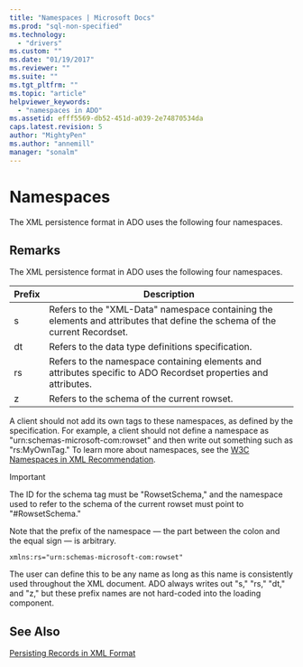 ```yaml
---
title: "Namespaces | Microsoft Docs"
ms.prod: "sql-non-specified"
ms.technology:
  - "drivers"
ms.custom: ""
ms.date: "01/19/2017"
ms.reviewer: ""
ms.suite: ""
ms.tgt_pltfrm: ""
ms.topic: "article"
helpviewer_keywords: 
  - "namespaces in ADO"
ms.assetid: efff5569-db52-451d-a039-2e74870534da
caps.latest.revision: 5
author: "MightyPen"
ms.author: "annemill"
manager: "sonalm"
---
```

# Namespaces
The XML persistence format in ADO uses the following four namespaces.  
  
## Remarks  
 The XML persistence format in ADO uses the following four namespaces.  
  
|Prefix|Description|  
|------------|-----------------|  
|s|Refers to the "XML-Data" namespace containing the elements and attributes that define the schema of the current Recordset.|  
|dt|Refers to the data type definitions specification.|  
|rs|Refers to the namespace containing elements and attributes specific to ADO Recordset properties and attributes.|  
|z|Refers to the schema of the current rowset.|  
  
 A client should not add its own tags to these namespaces, as defined by the specification. For example, a client should not define a namespace as "urn:schemas-microsoft-com:rowset" and then write out something such as "rs:MyOwnTag." To learn more about namespaces, see the [W3C Namespaces in XML Recommendation](http://www.w3.org/TR/REC-xml-names/).  
  
> [!IMPORTANT]
>  The ID for the schema tag must be "RowsetSchema," and the namespace used to refer to the schema of the current rowset must point to "#RowsetSchema."  
  
 Note that the prefix of the namespace — the part between the colon and the equal sign — is arbitrary.  
  
```  
xmlns:rs="urn:schemas-microsoft-com:rowset"  
```  
  
 The user can define this to be any name as long as this name is consistently used throughout the XML document. ADO always writes out "s," "rs," "dt," and "z," but these prefix names are not hard-coded into the loading component.  
  
## See Also  
 [Persisting Records in XML Format](../../../ado/guide/data/persisting-records-in-xml-format.md)
